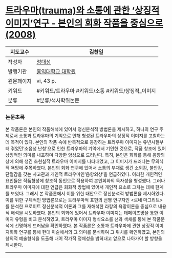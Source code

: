 # [트라우마(trauma)와 소통에 관한 ‘상징적 이미지’연구 - 본인의 회화 작품을 중심으로(2008)](https://dcoll.hongik.ac.kr/srch/srchDetail/000000009869?navigationSize=10&query=%2B%28%2B%28all%3A%ED%8A%B8%EB%9D%BC%EC%9A%B0%EB%A7%88%29%29&pageSize=10&insCode=211064&searchWhere1=all&searchTotalCount=0&sortDir=desc&pageNum=1&rows=10&searthTotalPage=0&treePageNum=1&sortField=score&start=0&ajax=false&searchText=%5B%EC%A0%84%EC%B2%B4%3A%ED%8A%B8%EB%9D%BC%EC%9A%B0%EB%A7%88%5D&searchKeyWord1=%ED%8A%B8%EB%9D%BC%EC%9A%B0%EB%A7%88)

| 지도교수  | 김찬일                                                                                                                                                                                                                                                                                                                                                                                                                                          |
| ----- | -------------------------------------------------------------------------------------------------------------------------------------------------------------------------------------------------------------------------------------------------------------------------------------------------------------------------------------------------------------------------------------------------------------------------------------------- |
| 작성자   | [정대성](https://dcoll.hongik.ac.kr/srch/srchResultListByLink?keyword=%EC%A0%95%EB%8C%80%EC%84%B1&field=creator_all)                                                                                                                                                                                                                                                                                                                            |
| 발행기관  | [홍익대학교 대학원](https://dcoll.hongik.ac.kr/srch/srchResultListByLink?keyword=%ED%99%8D%EC%9D%B5%EB%8C%80%ED%95%99%EA%B5%90+%EB%8C%80%ED%95%99%EC%9B%90&field=publisher_srch)                                                                                                                                                                                                                                                                     |
| 원문페이지 | vi, 43 p.                                                                                                                                                                                                                                                                                                                                                                                                                                    |
| 키워드   | #키워드/트라우마 #키워드/소통 #키워드/상징적_이미지                                                                                                                                                                                                                                                                                                                                                                                                               |
| 분류    | #분류/석사학위논문                                                                                                                                                                                                                                                                                                                                                                                                                                   |

### 논문초록
본 작품론은 본인의 작품해석에 있어서 정신분석적 방법론을 제시하고, 하나의 연구 주제로서 소통과 트라우마의 기억으로 인해 형성된 트라우마의 상징적 이미지를 고찰하는데 목적이 있다. 본인의 작품 속에 반복적으로 등장하는 트라우마 이미지는 유년시절부터 겪었던‘소음성 난청’으로 인한 트라우마의 기억에서 기인한 것으로, 작품 창조에 있어 상징적인 의미를 내포하며 다양한 양상으로 드러난다. 특히, 본인은 회화를 통해 음향외상에 의해 생긴 초현실적 트라우마 이미지를 나타내었고, 그 이미지가 드러나는 무의식적 욕망에 주목하였다. 본인의 회화 연구에 있어서 소통의 부재로 생긴 소외감, 불안감, 단절감을 갖는 사고관과 개인적 트라우마인‘음향외상’을 언급하였다. 이러한 개인적인 요인들은 작품형성에 창조적 동인으로 작용하여 본인회화의 독자성을 형성했다. 그러나 트라우마 이미지에 대한 언급은 회화적 방법에 있어서 개인적 요소로 그치는 데에 한계를 보였다. 그래서 본 작품론에서 이를 위한 대안으로 정신분석적 방법론을 제시하였다. 이를 위한 구체적인 방법론으로는 트라우마적 표현의 선행 연구자인 <르네 마그리트>를 분석한 프로이트 정신분석적 이론과 그를 재해석한 라캉의 욕망이론을 중심으로 내용적 해석을 시도하였다. 본인의 회화에 있어서 트라우마 이미지는 데페이즈망을 통한 이미지 유형을 비교 분석하였고, 트라우마 이미지 형식요소를 선과 색채를 통해 본 작품분석에 선명하게 드러남을 확인하였다. 본 작품론은 소통과 트라우마에 관한 상징적 이미지회화 연구를 통해 현대 미술에서의 그 의미를 분석하여 그 위치를 확인하였고, 본인의 창의적 예술형식을 도출해 내어 작가적 정체성을 밝혀내고 앞으로 나아가야 할 방향을 제시한다.


---
